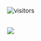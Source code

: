 ![visitors](https://visitor-badge.laobi.icu/badge?page_id=turkwr)


<br>
<div>
   <a href="https://discord.com/users/162740870607536128" target="_blank">
      <img src="https://lanyard-profile-readme.vercel.app/api/162740870607536128?bg=111111">
   </a>
</div>
